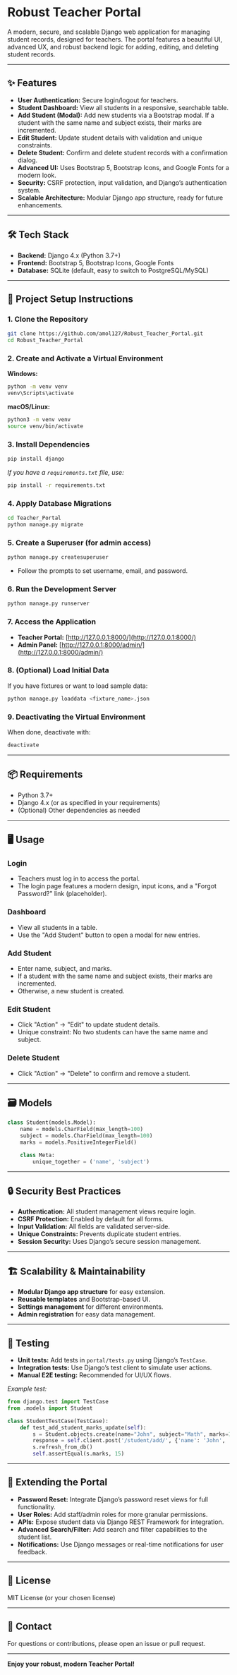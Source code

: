 # Robust Teacher Portal

A modern, secure, and scalable Django web application for managing student records, designed for teachers. The portal features a beautiful UI, advanced UX, and robust backend logic for adding, editing, and deleting student records.

---

## ✨ Features

- **User Authentication:** Secure login/logout for teachers.
- **Student Dashboard:** View all students in a responsive, searchable table.
- **Add Student (Modal):** Add new students via a Bootstrap modal. If a student with the same name and subject exists, their marks are incremented.
- **Edit Student:** Update student details with validation and unique constraints.
- **Delete Student:** Confirm and delete student records with a confirmation dialog.
- **Advanced UI:** Uses Bootstrap 5, Bootstrap Icons, and Google Fonts for a modern look.
- **Security:** CSRF protection, input validation, and Django’s authentication system.
- **Scalable Architecture:** Modular Django app structure, ready for future enhancements.

---

## 🛠️ Tech Stack

- **Backend:** Django 4.x (Python 3.7+)
- **Frontend:** Bootstrap 5, Bootstrap Icons, Google Fonts
- **Database:** SQLite (default, easy to switch to PostgreSQL/MySQL)

---

## 🚀 Project Setup Instructions

### 1. Clone the Repository

```bash
git clone https://github.com/amol127/Robust_Teacher_Portal.git
cd Robust_Teacher_Portal
```

### 2. Create and Activate a Virtual Environment

**Windows:**
```bash
python -m venv venv
venv\Scripts\activate
```

**macOS/Linux:**
```bash
python3 -m venv venv
source venv/bin/activate
```

### 3. Install Dependencies

```bash
pip install django
```

*If you have a `requirements.txt` file, use:*
```bash
pip install -r requirements.txt
```

### 4. Apply Database Migrations

```bash
cd Teacher_Portal
python manage.py migrate
```

### 5. Create a Superuser (for admin access)

```bash
python manage.py createsuperuser
```
- Follow the prompts to set username, email, and password.

### 6. Run the Development Server

```bash
python manage.py runserver
```

### 7. Access the Application

- **Teacher Portal:** [http://127.0.0.1:8000/](http://127.0.0.1:8000/)
- **Admin Panel:** [http://127.0.0.1:8000/admin/](http://127.0.0.1:8000/admin/)

### 8. (Optional) Load Initial Data

If you have fixtures or want to load sample data:
```bash
python manage.py loaddata <fixture_name>.json
```

### 9. Deactivating the Virtual Environment

When done, deactivate with:
```bash
deactivate
```

---

## 📦 Requirements

- Python 3.7+
- Django 4.x (or as specified in your requirements)
- (Optional) Other dependencies as needed

---

## 🖥️ Usage

### Login
- Teachers must log in to access the portal.
- The login page features a modern design, input icons, and a "Forgot Password?" link (placeholder).

### Dashboard
- View all students in a table.
- Use the "Add Student" button to open a modal for new entries.

### Add Student
- Enter name, subject, and marks.
- If a student with the same name and subject exists, their marks are incremented.
- Otherwise, a new student is created.

### Edit Student
- Click "Action" → "Edit" to update student details.
- Unique constraint: No two students can have the same name and subject.

### Delete Student
- Click "Action" → "Delete" to confirm and remove a student.

---

## 🗃️ Models

```python
class Student(models.Model):
    name = models.CharField(max_length=100)
    subject = models.CharField(max_length=100)
    marks = models.PositiveIntegerField()

    class Meta:
        unique_together = ('name', 'subject')
```

---

## 🔒 Security Best Practices

- **Authentication:** All student management views require login.
- **CSRF Protection:** Enabled by default for all forms.
- **Input Validation:** All fields are validated server-side.
- **Unique Constraints:** Prevents duplicate student entries.
- **Session Security:** Uses Django’s secure session management.

---

## 🏗️ Scalability & Maintainability

- **Modular Django app structure** for easy extension.
- **Reusable templates** and Bootstrap-based UI.
- **Settings management** for different environments.
- **Admin registration** for easy data management.

---

## 🧪 Testing

- **Unit tests:** Add tests in `portal/tests.py` using Django’s `TestCase`.
- **Integration tests:** Use Django’s test client to simulate user actions.
- **Manual E2E testing:** Recommended for UI/UX flows.

_Example test:_
```python
from django.test import TestCase
from .models import Student

class StudentTestCase(TestCase):
    def test_add_student_marks_update(self):
        s = Student.objects.create(name="John", subject="Math", marks=10)
        response = self.client.post('/student/add/', {'name': 'John', 'subject': 'Math', 'marks': 5})
        s.refresh_from_db()
        self.assertEqual(s.marks, 15)
```

---

## 🚦 Extending the Portal

- **Password Reset:** Integrate Django’s password reset views for full functionality.
- **User Roles:** Add staff/admin roles for more granular permissions.
- **APIs:** Expose student data via Django REST Framework for integration.
- **Advanced Search/Filter:** Add search and filter capabilities to the student list.
- **Notifications:** Use Django messages or real-time notifications for user feedback.

---

## 📄 License

MIT License (or your chosen license)

---

## 🤝 Contact

For questions or contributions, please open an issue or pull request.

---

**Enjoy your robust, modern Teacher Portal!**